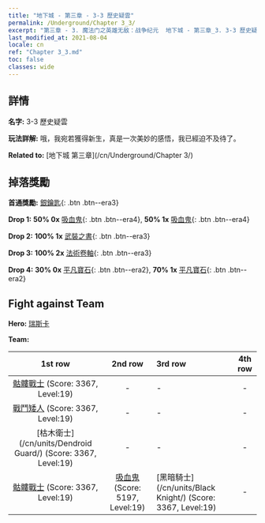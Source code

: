 ```yaml
---
title: "地下城 - 第三章 - 3-3 歷史疑雲"
permalink: /Underground/Chapter 3_3/
excerpt: "第三章 - 3. 魔法门之英雄无敌：战争纪元  地下城 - 第三章_3. 3-3 歷史疑雲"
last_modified_at: 2021-08-04
locale: cn
ref: "Chapter 3_3.md"
toc: false
classes: wide
---
```


## 詳情

 **名字:** 3-3 歷史疑雲

 **玩法詳解:**       哦，我宛若獲得新生，真是一次美妙的感悟，我已經迫不及待了。

 **Related to:** [地下城 第三章](/cn/Underground/Chapter 3/)

## 掉落獎勵

 **首通獎勵:** [銀鑰匙](/cn/Items/con_693/){: .btn .btn--era3}

 **Drop 1:** **50% 0x** [吸血鬼](/cn/Items/unt_211/){: .btn .btn--era4}, **50% 1x** [吸血鬼](/cn/Items/unt_211/){: .btn .btn--era4}

 **Drop 2:** **100% 1x** [武裝之書](/cn/Items/mat_18/){: .btn .btn--era3}

 **Drop 3:** **100% 2x** [法術卷軸](/cn/Items/con_694/){: .btn .btn--era3}

 **Drop 4:** **30% 0x** [平凡寶石](/cn/Items/mat_10/){: .btn .btn--era2}, **70% 1x** [平凡寶石](/cn/Items/mat_10/){: .btn .btn--era2}


## Fight against Team
 **Hero:** [瑞斯卡](/cn/heroes/Rashka/)

 **Team:**


  | 1st row | 2nd row | 3rd row | 4th row |
  |:----:|:----:|:----|:----:|
  | [骷髏戰士](/cn/units/Skeleton/) (Score: 3367, Level:19)  | - | - | - |
  | [戰鬥矮人](/cn/units/Dwarf/) (Score: 3367, Level:19)  | - | - | - |
  | [枯木衛士](/cn/units/Dendroid Guard/) (Score: 3367, Level:19)  | - | - | - |
  | [骷髏戰士](/cn/units/Skeleton/) (Score: 3367, Level:19)  | [吸血鬼](/cn/units/Vampire/) (Score: 5197, Level:19)  | [黑暗騎士](/cn/units/Black Knight/) (Score: 3367, Level:19)  | - |


